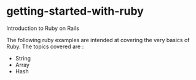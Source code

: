 getting-started-with-ruby
=========================
Introduction to Ruby on Rails

The following ruby examples are intended at covering the very basics of Ruby. The topics covered are :

- String
- Array
- Hash

